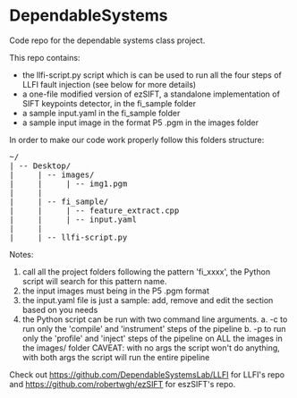 # DependableSystems
Code repo for the dependable systems class project.

This repo contains:
- the llfi-script.py script which is can be used to run all the four steps of LLFI fault injection (see below for more details)
- a one-file modified version of ezSIFT, a standalone implementation of SIFT keypoints detector, in the fi_sample folder
- a sample input.yaml in the fi_sample folder
- a sample input image in the format P5 .pgm in the images folder

In order to make our code work properly follow this folders structure:
<pre>
~/
| -- Desktop/
|     | -- images/
|     |     | -- img1.pgm
|     |     
|     | -- fi_sample/
|     |     | -- feature_extract.cpp
|     |     | -- input.yaml
|     |  
|     | -- llfi-script.py
</pre>
Notes:
1. call all the project folders following the pattern 'fi_xxxx', the Python script will search for this pattern name.
2. the input images must being in the P5 .pgm format
3. the input.yaml file is just a sample: add, remove and edit the section based on you needs
4. the Python script can be run with two command line arguments.
    a. -c to run only the 'compile' and 'instrument' steps of the pipeline
    b. -p to run only the 'profile' and 'inject' steps of the pipeline on ALL the images in the images/ folder
    CAVEAT: with no args the script won't do anything, with both args the script will run the entire pipeline


Check out https://github.com/DependableSystemsLab/LLFI for LLFI's repo
and https://github.com/robertwgh/ezSIFT for eszSIFT's repo.
